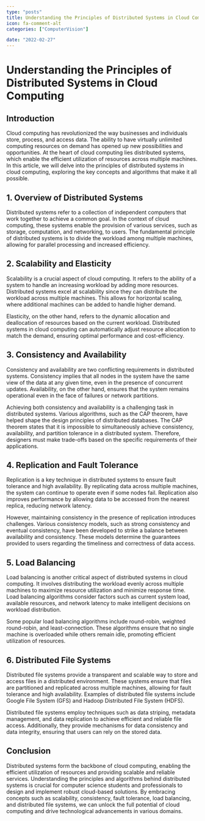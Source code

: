```yaml
---
type: "posts"
title: Understanding the Principles of Distributed Systems in Cloud Computing
icon: fa-comment-alt
categories: ["ComputerVision"]

date: "2022-02-27"
---
```




# Understanding the Principles of Distributed Systems in Cloud Computing

## Introduction
Cloud computing has revolutionized the way businesses and individuals store, process, and access data. The ability to have virtually unlimited computing resources on demand has opened up new possibilities and opportunities. At the heart of cloud computing lies distributed systems, which enable the efficient utilization of resources across multiple machines. In this article, we will delve into the principles of distributed systems in cloud computing, exploring the key concepts and algorithms that make it all possible.

## 1. Overview of Distributed Systems
Distributed systems refer to a collection of independent computers that work together to achieve a common goal. In the context of cloud computing, these systems enable the provision of various services, such as storage, computation, and networking, to users. The fundamental principle of distributed systems is to divide the workload among multiple machines, allowing for parallel processing and increased efficiency.

## 2. Scalability and Elasticity
Scalability is a crucial aspect of cloud computing. It refers to the ability of a system to handle an increasing workload by adding more resources. Distributed systems excel at scalability since they can distribute the workload across multiple machines. This allows for horizontal scaling, where additional machines can be added to handle higher demand.

Elasticity, on the other hand, refers to the dynamic allocation and deallocation of resources based on the current workload. Distributed systems in cloud computing can automatically adjust resource allocation to match the demand, ensuring optimal performance and cost-efficiency.

## 3. Consistency and Availability
Consistency and availability are two conflicting requirements in distributed systems. Consistency implies that all nodes in the system have the same view of the data at any given time, even in the presence of concurrent updates. Availability, on the other hand, ensures that the system remains operational even in the face of failures or network partitions.

Achieving both consistency and availability is a challenging task in distributed systems. Various algorithms, such as the CAP theorem, have helped shape the design principles of distributed databases. The CAP theorem states that it is impossible to simultaneously achieve consistency, availability, and partition tolerance in a distributed system. Therefore, designers must make trade-offs based on the specific requirements of their applications.

## 4. Replication and Fault Tolerance
Replication is a key technique in distributed systems to ensure fault tolerance and high availability. By replicating data across multiple machines, the system can continue to operate even if some nodes fail. Replication also improves performance by allowing data to be accessed from the nearest replica, reducing network latency.

However, maintaining consistency in the presence of replication introduces challenges. Various consistency models, such as strong consistency and eventual consistency, have been developed to strike a balance between availability and consistency. These models determine the guarantees provided to users regarding the timeliness and correctness of data access.

## 5. Load Balancing
Load balancing is another critical aspect of distributed systems in cloud computing. It involves distributing the workload evenly across multiple machines to maximize resource utilization and minimize response time. Load balancing algorithms consider factors such as current system load, available resources, and network latency to make intelligent decisions on workload distribution.

Some popular load balancing algorithms include round-robin, weighted round-robin, and least-connection. These algorithms ensure that no single machine is overloaded while others remain idle, promoting efficient utilization of resources.

## 6. Distributed File Systems
Distributed file systems provide a transparent and scalable way to store and access files in a distributed environment. These systems ensure that files are partitioned and replicated across multiple machines, allowing for fault tolerance and high availability. Examples of distributed file systems include Google File System (GFS) and Hadoop Distributed File System (HDFS).

Distributed file systems employ techniques such as data striping, metadata management, and data replication to achieve efficient and reliable file access. Additionally, they provide mechanisms for data consistency and data integrity, ensuring that users can rely on the stored data.

## Conclusion
Distributed systems form the backbone of cloud computing, enabling the efficient utilization of resources and providing scalable and reliable services. Understanding the principles and algorithms behind distributed systems is crucial for computer science students and professionals to design and implement robust cloud-based solutions. By embracing concepts such as scalability, consistency, fault tolerance, load balancing, and distributed file systems, we can unlock the full potential of cloud computing and drive technological advancements in various domains.